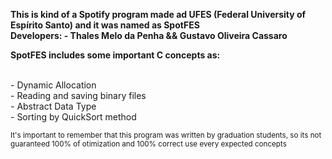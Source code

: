 **This is kind of a Spotify program made ad UFES (Federal University of Espírito Santo) and it was named as SpotFES**<br />
**Developers: - Thales Melo da Penha && Gustavo Oliveira Cassaro**

**SpotFES includes some important C concepts as:**

<br />- Dynamic Allocation<br />- Reading and saving binary files<br />- Abstract Data Type<br />- Sorting by QuickSort method <br />

<sub>It's important to remember that this program was written by graduation students, so its not guaranteed 100% of otimization and 100% correct use every expected concepts</sub>
